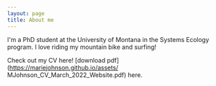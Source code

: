 ```yaml
---
layout: page
title: About me
---
```


I'm a PhD student at the University of Montana in the Systems Ecology program.
I love riding my mountain bike and surfing!

Check out my CV here! [download pdf](https://mariejohnson.github.io/assets/
MJohnson_CV_March_2022_Website.pdf) here.


